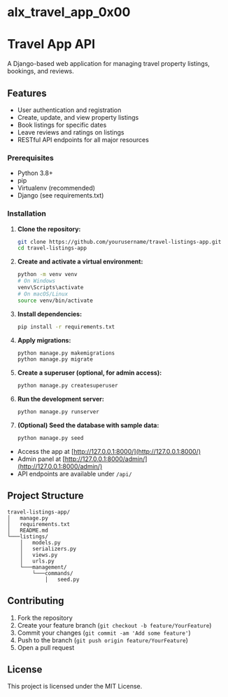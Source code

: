 # alx_travel_app_0x00
# Travel App API

A Django-based web application for managing travel property listings, bookings, and reviews.

## Features

- User authentication and registration
- Create, update, and view property listings
- Book listings for specific dates
- Leave reviews and ratings on listings
- RESTful API endpoints for all major resources


### Prerequisites

- Python 3.8+
- pip
- Virtualenv (recommended)
- Django (see requirements.txt)

### Installation

1. **Clone the repository:**
   ```sh
   git clone https://github.com/yourusername/travel-listings-app.git
   cd travel-listings-app
   ```

2. **Create and activate a virtual environment:**
   ```sh
   python -m venv venv
   # On Windows
   venv\Scripts\activate
   # On macOS/Linux
   source venv/bin/activate
   ```

3. **Install dependencies:**
   ```sh
   pip install -r requirements.txt
   ```

4. **Apply migrations:**
   ```sh
   python manage.py makemigrations
   python manage.py migrate
   ```
   

5. **Create a superuser (optional, for admin access):**
   ```sh
   python manage.py createsuperuser
   ```

6. **Run the development server:**
   ```sh
   python manage.py runserver
   ```

7. **(Optional) Seed the database with sample data:**
   ```sh
   python manage.py seed
   ```


- Access the app at [http://127.0.0.1:8000/](http://127.0.0.1:8000/)
- Admin panel at [http://127.0.0.1:8000/admin/](http://127.0.0.1:8000/admin/)
- API endpoints are available under `/api/`

## Project Structure

```
travel-listings-app/
│   manage.py
│   requirements.txt
│   README.md
└───listings/
    │   models.py
    │   serializers.py
    │   views.py
    │   urls.py
    └───management/
        └───commands/
            │   seed.py
```

## Contributing

1. Fork the repository
2. Create your feature branch (`git checkout -b feature/YourFeature`)
3. Commit your changes (`git commit -am 'Add some feature'`)
4. Push to the branch (`git push origin feature/YourFeature`)
5. Open a pull request

## License

This project is licensed under the MIT License.
